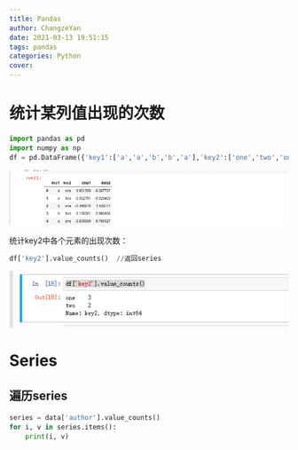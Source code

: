 ```yaml
---
title: Pandas
author: ChangzeYan
date: 2021-03-13 19:51:15
tags: pandas
categories: Python
cover:
---
```


# 统计某列值出现的次数
```python
import pandas as pd
import numpy as np
df = pd.DataFrame({'key1':['a','a','b','b','a'],'key2':['one','two','one','two','one'],'data1':np.random.randn(5),'data2':np.random.randn(5)})
```
![dataframe](https://github.com/ChangzeYan/ChangzeYan.github.io/raw/hexo/source/pic/pandas_datadf.png)

统计key2中各个元素的出现次数：
```python
df['key2'].value_counts()  //返回series
```
![key2中各个元素的出现次数](https://github.com/ChangzeYan/ChangzeYan.github.io/raw/hexo/source/pic/df_value_count.png)


# Series

## 遍历series
```python
series = data['author'].value_counts()
for i, v in series.items():
    print(i, v)
```
